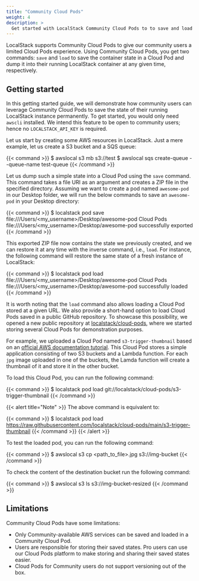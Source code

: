 ```yaml
---
title: "Community Cloud Pods"
weight: 4
description: >
  Get started with LocalStack Community Cloud Pods to to save and load your container state at will
---
```


LocalStack supports Community Cloud Pods to give our community users a limited Cloud Pods experience. Using Community Cloud Pods, you get two commands: `save` and `load` to save the container state in a Cloud Pod and dump it into their running LocalStack container at any given time, respectively.

## Getting started

In this getting started guide, we will demonstrate how community users can leverage Community Cloud Pods to save the state of their running LocalStack instance permanently. To get started, you would only need `awscli` installed. We intend this feature to be open to community users; hence no `LOCALSTACK_API_KEY` is required.

Let us start by creating some AWS resources in LocalStack. Just a mere example, let us create a S3 bucket and a SQS queue:

{{< command >}}
$ awslocal s3 mb s3://test
$ awslocal sqs create-queue --queue-name test-queue
{{< /command >}}

Let us dump such a simple state into a Cloud Pod using the `save` command. This command takes a file URI as an argument and creates a ZIP file in the specified directory. Assuming we want to create a pod named `awesome-pod` in our Desktop folder, we will run the below commands to save an `awesome-pod` in your Desktop directory:

{{< command >}}
$ localstack pod save file:///Users/<my_username>/Desktop/awesome-pod
Cloud Pods file:///Users/<my_username>/Desktop/awesome-pod successfully exported
{{< /command >}}

This exported ZIP file now contains the state we previously created, and we can restore it at any time with the inverse command, i.e., `load`. For instance, the following command will restore the same state of a fresh instance of LocalStack:

{{< command >}}
$ localstack pod load file:///Users/<my_username>/Desktop/awesome-pod
Cloud Pods file:///Users/<my_username>/Desktop/awesome-pod successfully loaded
{{< /command >}}

It is worth noting that the `load` command also allows loading a Cloud Pod stored at a given URL. We also provide a short-hand option to load Cloud Pods saved in a public GitHub repository. To showcase this possibility, we opened a new public repository at [localstack/cloud-pods](https://github.com/localstack/cloud-pods), where we started storing several Cloud Pods for demonstration purposes.

For example, we uploaded a Cloud Pod named `s3-trigger-thumbnail` based on an [official AWS documentation tutorial](https://docs.aws.amazon.com/lambda/latest/dg/with-s3-tutorial.html). This Cloud Pod stores a simple application consisting of two S3 buckets and a Lambda function. For each `jpg` image uploaded in one of the buckets, the Lamda function will create a thumbnail of it and store it in the other bucket.

To load this Cloud Pod, you can run the following command:

{{< command >}}
$ localstack pod load git://localstack/cloud-pods/s3-trigger-thumbnail
{{< /command >}}

{{< alert title="Note" >}}
The above command is equivalent to:

{{< command >}}
$ localstack pod load https://raw.githubusercontent.com/localstack/cloud-pods/main/s3-trigger-thumbnail
{{< /command >}}
{{< /alert >}}

To test the loaded pod, you can run the following command:

{{< command >}}
$ awslocal s3 cp <path_to_file>.jpg s3://img-bucket
{{< /command >}}

To check the content of the destination bucket run the following command:

{{< command >}}
$ awslocal s3 ls s3://img-bucket-resized
{{< /command >}}

## Limitations

Community Cloud Pods have some limitations:

- Only Community-available AWS services can be saved and loaded in a Community Cloud Pod.
- Users are responsible for storing their saved states. Pro users can use our Cloud Pods platform to make storing and sharing their saved states easier.
- Cloud Pods for Community users do not support versioning out of the box. 
